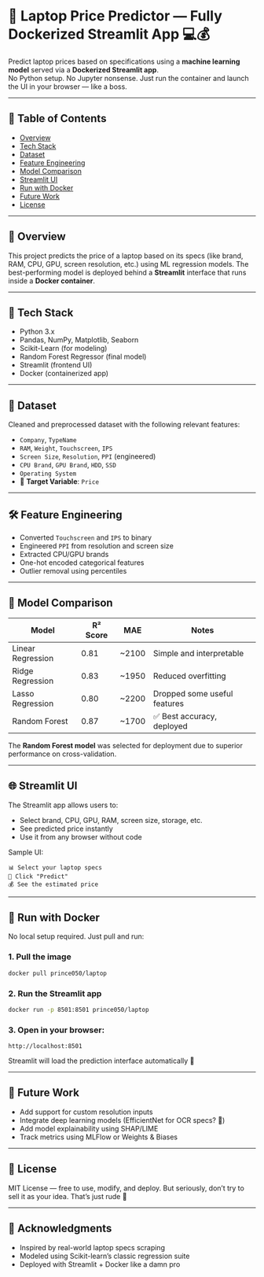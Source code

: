 # 🐳 Laptop Price Predictor — Fully Dockerized Streamlit App 💻💰

Predict laptop prices based on specifications using a **machine learning model** served via a **Dockerized Streamlit app**.  
No Python setup. No Jupyter nonsense. Just run the container and launch the UI in your browser — like a boss.

---

## 📌 Table of Contents

- [Overview](#overview)
- [Tech Stack](#tech-stack)
- [Dataset](#dataset)
- [Feature Engineering](#feature-engineering)
- [Model Comparison](#model-comparison)
- [Streamlit UI](#streamlit-ui)
- [Run with Docker](#run-with-docker)
- [Future Work](#future-work)
- [License](#license)

---

## 🧠 Overview

This project predicts the price of a laptop based on its specs (like brand, RAM, CPU, GPU, screen resolution, etc.) using ML regression models. The best-performing model is deployed behind a **Streamlit** interface that runs inside a **Docker container**.

---

## 🧰 Tech Stack

- Python 3.x
- Pandas, NumPy, Matplotlib, Seaborn
- Scikit-Learn (for modeling)
- Random Forest Regressor (final model)
- Streamlit (frontend UI)
- Docker (containerized app)

---

## 📂 Dataset

Cleaned and preprocessed dataset with the following relevant features:

- `Company`, `TypeName`
- `RAM`, `Weight`, `Touchscreen`, `IPS`
- `Screen Size`, `Resolution`, `PPI` (engineered)
- `CPU Brand`, `GPU Brand`, `HDD`, `SSD`
- `Operating System`
- 🎯 **Target Variable**: `Price`

---

## 🛠️ Feature Engineering

- Converted `Touchscreen` and `IPS` to binary
- Engineered `PPI` from resolution and screen size
- Extracted CPU/GPU brands
- One-hot encoded categorical features
- Outlier removal using percentiles

---

## 🤖 Model Comparison

| Model              | R² Score | MAE   | Notes                           |
|-------------------|----------|-------|---------------------------------|
| Linear Regression | 0.81     | ~2100 | Simple and interpretable        |
| Ridge Regression  | 0.83     | ~1950 | Reduced overfitting             |
| Lasso Regression  | 0.80     | ~2200 | Dropped some useful features    |
| Random Forest     | 0.87     | ~1700 | ✅ Best accuracy, deployed       |

The **Random Forest model** was selected for deployment due to superior performance on cross-validation.

---

## 🌐 Streamlit UI

The Streamlit app allows users to:

- Select brand, CPU, GPU, RAM, screen size, storage, etc.
- See predicted price instantly
- Use it from any browser without code

Sample UI:

```text
📊 Select your laptop specs
🔮 Click "Predict"
💰 See the estimated price
```

---

## 🐳 Run with Docker

No local setup required. Just pull and run:

### 1. Pull the image

```bash
docker pull prince050/laptop
```

### 2. Run the Streamlit app

```bash
docker run -p 8501:8501 prince050/laptop
```

### 3. Open in your browser:

```
http://localhost:8501
```

Streamlit will load the prediction interface automatically 🎉

---

## 🚀 Future Work

- Add support for custom resolution inputs
- Integrate deep learning models (EfficientNet for OCR specs? 👀)
- Add model explainability using SHAP/LIME
- Track metrics using MLFlow or Weights & Biases

---

## 📜 License

MIT License — free to use, modify, and deploy. But seriously, don’t try to sell it as your idea. That’s just rude 😤

---

## 🙌 Acknowledgments

- Inspired by real-world laptop specs scraping
- Modeled using Scikit-learn’s classic regression suite
- Deployed with Streamlit + Docker like a damn pro
